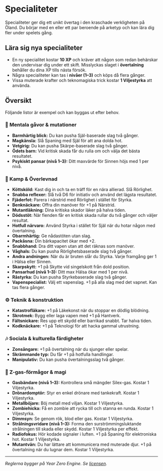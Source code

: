 # Specialiteter

Specialiteter ger dig ett unikt övertag i den kraschade verkligheten på Öland. Du börjar med en eller ett par beroende på arketyp och kan lära dig fler under spelets gång.

## Lära sig nya specialiteter
- En ny specialitet kostar **10 XP** och kräver att någon som redan behärskar den undervisar dig under ett skift. Misslyckas slaget i **övertalning** behåller du dina XP tills nästa försök.
- Några specialiteter kan tas i **nivåer (1–3)** och köps då flera gånger.
- Vissa muterade krafter och teknomagiska trick kostar **1 Viljestyrka** att använda.

## Översikt
Följande listor är exempel och kan byggas ut efter behov.

### 🧠 Mentala gåvor & mutationer
- **Barmhärtig blick:** Du kan pusha Själ-baserade slag två gånger.
- **Magkänsla:** Slå Spaning med Själ för att ana dolda hot.
- **Vetgirig:** Du kan pusha Skärpe-baserade slag två gånger.
- **Ödets barn:** Vid kritisk skada får du rulla om och välja det bästa resultatet.
- **Psykiskt pansar (nivå 1–3):** Ditt maxvärde för Sinnen höjs med 1 per nivå.

### 🔪 Kamp & Överlevnad
- **Köttsköld:** Kast dig in och ta en träff för en nära allierad. Slå Rörlighet.
- **Snabba reflexer:** Slå två D6 för initiativ och använd det lägsta resultatet.
- **Fjäderfot:** Parera i närstrid med Rörlighet i stället för Styrka.
- **Benknäckare:** Offra din manöver för +1 på Närstrid.
- **Mutantläkning:** Dina kritiska skador läker på halva tiden.
- **Dödsstöt:** När fienden får en kritisk skada rullar du två gånger och väljer resultat.
- **Hotfull närvaro:** Använd Styrka i stället för Själ när du hotar någon med övertalning.
- **Obarmhärtig:** Ge nådastöten utan slag.
- **Packåsna:** Din bärkapacitet ökar med +2.
- **Snabbhand:** Dra ditt vapen utan att det räknas som manöver.
- **Våghals:** Du kan pusha Rörlighetsbaserade slag två gånger.
- **Andra andningen:** När du är bruten slår du Styrka. Varje framgång ger 1 i Hälsa eller Sinnen.
- **Skarpskytt:** +1 på Skytte vid singelskott från dold position.
- **Pansarhud (nivå 1–3):** Ditt max Hälsa ökar med 1 per nivå.
- **Råstyrka:** Du kan pusha Styrkebaserade slag två gånger.
- **Vapenspecialist:** Välj ett vapenslag. +1 på alla slag med det vapnet. Kan tas flera gånger.

### ⚙️ Teknik & konstruktion
- **Katastrofläkare:** +1 på Läkekonst när du stoppar en dödlig blödning.
- **Skrotmek:** Bygg eller laga vapen med +1 på Hantverk.
- **Fältsnickare:** Res upp ett skydd eller barrikad snabbt. Tar halva tiden.
- **Kodknäckare:** +1 på Teknologi för att hacka gammal utrustning.

### 🎶 Sociala & kulturella färdigheter
- **Zonsångare:** +1 på övertalning när du sjunger eller spelar.
- **Skrämmande typ:** Du får +1 på hotfulla handlingar.
- **Manipulativ:** Du kan pusha övertalningsslag två gånger.

### 🧬 Z-gas-förmågor & magi
- **Gasbändare (nivå 1–3):** Kontrollera små mängder Silex-gas. Kostar 1 Viljestyrka.
- **Drönardomptör:** Styr en enkel drönare med tankekraft. Kostar 1 Viljestyrka.
- **Metallböjare:** Böj metall med viljan. Kostar 1 Viljestyrka.
- **Zombiehicka:** Få en zombie att rycka till och stanna en runda. Kostar 1 Viljestyrka.
- **Dimmsyn:** Se genom rök, blod eller gas. Kostar 1 Viljestyrka.
- **Strålningsvridare (nivå 1–3):** Forma den surströmmingsluktande strålningen till skada eller skydd. Kostar 1 Viljestyrka per effekt.
- **Radiofokus:** Hör kodade signaler i luften. +1 på Spaning för elektroniska hot. Kostar 1 Viljestyrka.
- **Mutantvän:** Du har lättare att kommunicera med muterade djur. +1 på övertalning när du lugnar dem. Kostar 1 Viljestyrka.

---
*Reglerna bygger på Year Zero Engine. Se [licensen](../LICENSE.md).*
